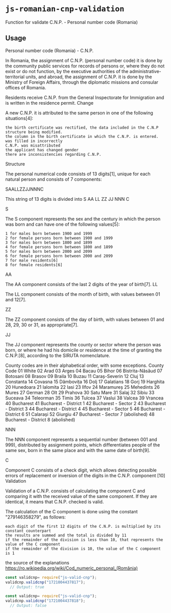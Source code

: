 # `js-romanian-cnp-validation`

Function for validate C.N.P. - Personal number code (Romania)

## Usage

Personal number code (Romania) -  C.N.P.

In Romania, the assignment of C.N.P. (personal number code) it is done by the community public services for records of persons or, where they do not exist or do not function, by the executive authorities of the administrative-territorial units, and abroad, the assignment of C.N.P. it is done by the Ministry of Foreign Affairs, through the diplomatic missions and consular offices of Romania.

Residents receive C.N.P. from the General Inspectorate for Immigration and is written in the residence permit.
Change

A new C.N.P. it is attributed to the same person in one of the following situations[4]:

    the birth certificate was rectified, the data included in the C.N.P structure being modified.
    the column in the birth certificate in which the C.N.P. is entered. was filled in incorrectly
    C.N.P. was misattributed
    the applicant has changed gender
    there are inconsistencies regarding C.N.P.

Structure

The personal numerical code consists of 13 digits[1], unique for each natural person and consists of 7 components:

SAALLZZJJNNNC 

This string of 13 digits is divided into
S AA LL ZZ JJ NNN C

S

The S component represents the sex and the century in which the person was born and can have one of the following values[5]:

    1 for males born between 1900 and 1999
    2 for female persons born between 1900 and 1999
    3 for males born between 1800 and 1899
    4 for female persons born between 1800 and 1899
    5 for males born between 2000 and 2099
    6 for female persons born between 2000 and 2099
    7 for male residents[6]
    8 for female residents[6]

AA

The AA component consists of the last 2 digits of the year of birth[7].
LL

The LL component consists of the month of birth, with values ​​between 01 and 12[7].

ZZ

The ZZ component consists of the day of birth, with values ​​between 01 and 28, 29, 30 or 31, as appropriate[7].

JJ

The JJ component represents the county or sector where the person was born, or where he had his domicile or residence at the time of granting the C.N.P.[8], according to the SIRUTA nomenclature.

County codes are in their alphabetical order, with some exceptions.
County Code
01 White
02 Arad
03 Arges
04 Bacau
05 Bihor
06 Bistrita-Năsăud
07 Botosani
08 Brasov
09 Braila
10 Buzau
11 Caraș-Severin
12 Cluj
13 Constanta
14 Covasna
15 Dâmbovița
16 Dolj
17 Galatians
18 Gorj
19 Harghita
20 Hunedoara
21 Ialomita
22 Iasi
23 Ilfov
24 Maramureș
25 Mehedints
26 Mures
27 German
28 Olt
29 Prahova
30 Satu Mare
31 Salaj
32 Sibiu
33 Suceava
34 Teleorman
35 Timis
36 Tulcea
37 Vaslui
38 Valcea
39 Vrancea
40 Bucharest
41 Bucharest - District 1
42 Bucharest - Sector 2
43 Bucharest - District 3
44 Bucharest - District 4
45 Bucharest - Sector 5
46 Bucharest - District 6
51 Calarași
52 Giurgiu
47 Bucharest - Sector 7 (abolished)
48 Bucharest - District 8 (abolished)

NNN

The NNN component represents a sequential number (between 001 and 999), distributed by assignment points, which differentiates people of the same sex, born in the same place and with the same date of birth[9].

C

Component C consists of a check digit, which allows detecting possible errors of replacement or inversion of the digits in the C.N.P. component [10]
Validation

Validation of a C.N.P. consists of calculating the component C and comparing it with the received value of the same component. If they are identical, it means that C.N.P. checked is valid.

The calculation of the C component is done using the constant "279146358279", as follows:

    each digit of the first 12 digits of the C.N.P. is multiplied by its constant counterpart
    the results are summed and the total is divided by 11
    if the remainder of the division is less than 10, that represents the value of the C component
    if the remainder of the division is 10, the value of the C component is 1

the source of the explanations https://ro.wikipedia.org/wiki/Cod_numeric_personal_(Romănia)

```javascript
const validcnp= require("js-valid-cnp");
validcnp.validcnp("1721004437817");
  // Output: true
```

```javascript
const validcnp= require("js-valid-cnp");
validcnp.validcnp("1721004437818");
  // Output: false
```


